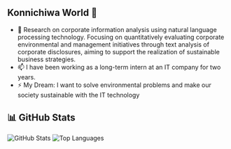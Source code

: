 ## Konnichiwa World 👋

<!--
**TaichiEto/TaichiEto** is a ✨ _special_ ✨ repository because its `README.md` (this file) appears on your GitHub profile.

Here are some ideas to get you started:

- 🔭 I’m currently working on ...
- 🌱 I’m currently learning ...
- 👯 I’m looking to collaborate on ...
- 🤔 I’m looking for help with ...
- 💬 Ask me about ...
- 📫 How to reach me: ...
- 😄 Pronouns: ...
- ⚡ Fun fact: ...
-->

- 🔭 Research on corporate information analysis using natural language processing technology. Focusing on quantitatively evaluating corporate environmental and management initiatives through text analysis of corporate disclosures, aiming to support the realization of sustainable business strategies.
- 📫 I have been working as a long-term intern at an IT company for two years.
- ⚡ My Dream: I want to solve environmental problems and make our society sustainable with the IT technology
## 📊 GitHub Stats

<!-- 認証なしでテスト -->
![GitHub Stats](https://github-readme-stats-51peqpn0u-taichietos-projects.vercel.app/api?username=TaichiEto&show_icons=true&theme=dark)
![Top Languages](https://github-readme-stats-51peqpn0u-taichietos-projects.vercel.app/api/top-langs/?username=TaichiEto&layout=compact&theme=dark)
